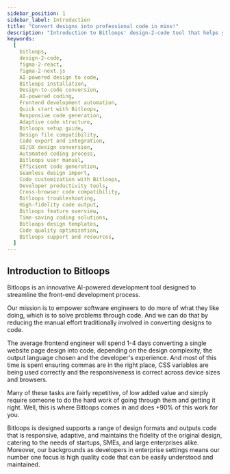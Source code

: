 ```yaml
---
sidebar_position: 1
sidebar_label: Introduction
title: "Convert designs into professional code in mins!"
description: "Introduction to Bitloops' design-2-code tool that helps you extract images, text, CSS as well as identify sections and generate well-structured, professional code in minutes." 
keywords:
  [
    bitloops,
    design-2-code,
    figma-2-react,
    figma-2-next.js
    AI-powered design to code,
    Bitloops installation,
    Design-to-code conversion,
    AI-powered coding,
    Frontend development automation,
    Quick start with Bitloops,
    Responsive code generation,
    Adaptive code structure,
    Bitloops setup guide,
    Design file compatibility,
    Code export and integration,
    UI/UX design conversion,
    Automated coding process,
    Bitloops user manual,
    Efficient code generation,
    Seamless design import,
    Code customization with Bitloops,
    Developer productivity tools,
    Cross-browser code compatibility,
    Bitloops troubleshooting,
    High-fidelity code output,
    Bitloops feature overview,
    Time-saving coding solutions,
    Bitloops design templates,
    Code quality optimization,
    Bitloops support and resources,
  ]
---
```



## Introduction to Bitloops

Bitloops is an innovative AI-powered development tool designed to streamline the front-end development process. 

Our mission is to empower software engineers to do more of what they like doing, which is to solve problems through code. And we can do that by reducing the manual effort traditionally involved in converting designs to code. 

The average frontend engineer will spend 1-4 days converting a single website page design into code, depending on the design complexity, the output language chosen and the developer's experience. And most of this time is spent ensuring commas are in the right place, CSS variables are being used correctly and the responsiveness is correct across device sizes and browsers. 

Many of these tasks are fairly repetitive, of low added value and simply require someone to do the hard work of going through them and getting it right. Well, this is where Bitloops comes in and does +90% of this work for you. 

Bitloops is designed supports a range of design formats and outputs code that is responsive, adaptive, and maintains the fidelity of the original design, catering to the needs of startups, SMEs, and large enterprises alike. Moreover, our backgrounds as developers in enterprise settings means our number one focus is high quality code that can be easily understood and maintained. 